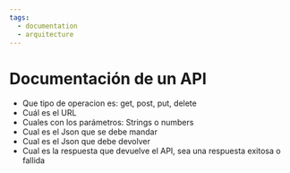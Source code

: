 ```yaml
---
tags:
  - documentation
  - arquitecture
---
```

# Documentación de un API

- Que tipo de operacion es: get, post, put, delete
- Cuál es el URL
- Cuales con los parámetros: Strings o numbers
- Cual es el Json que se debe mandar
- Cual es el Json que debe devolver
- Cual es la respuesta que devuelve el API, sea una respuesta exitosa o fallida
